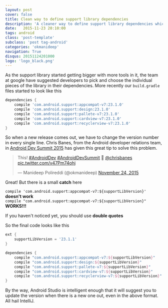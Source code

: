 ```yaml
---
layout: post
cover: false
title: Clean way to define support library dependencies
description: 'A cleaner way to define support library dependencies which makes updating their version number a whole lot easier'
date:   2015-11-23 20:10:00
tags: android
class: 'post-template'
subclass: 'post tag-android'
categories: 'okmanideep'
navigation: True
disqus: 20151124201000
logo: 'logo_black.png'
---
```


As the support library started getting bigger with more tools in it, the team at google have suggested developers to pick and choose the individual pieces of the library in their dependencies. More recently our `build.gradle` files started to look like this

```groovy
dependencies {
    compile 'com.android.support:appcompat-v7:23.1.0'
    compile 'com.android.support:design:23.1.0'
    compile 'com.android.support:pallete-v7:23.1.0'
    compile 'com.android.support:cardview-v7:23.1.0'
    compile 'com.android.support:recyclerview-v7:23.1.0'
}
```

So when a new release comes out, we have to change the version number in every single line. Chris Banes, from the Android developer relations team, in [Android Dev Summit 2015](https://www.youtube.com/watch?v=ihQ16K8gSuQ&t=17m58s) has given this great tip to solve this problem.

<blockquote class="twitter-tweet" lang="en"><p lang="en" dir="ltr">This! <a href="https://twitter.com/hashtag/AndroidDev?src=hash">#AndroidDev</a> <a href="https://twitter.com/hashtag/AndroidDevSummit?src=hash">#AndroidDevSummit</a>&#10;🙏 <a href="https://twitter.com/chrisbanes">@chrisbanes</a> <a href="https://t.co/v47Pm74ohj">pic.twitter.com/v47Pm74ohj</a></p>&mdash; Manideep Polireddi (@okmanideep) <a href="https://twitter.com/okmanideep/status/669195097947377664">November 24, 2015</a></blockquote>
<script async src="//platform.twitter.com/widgets.js" charset="utf-8"></script>

Great! But there is a small **catch** here  

`compile 'com.android.support:appcompat-v7:${supportLibVersion}'` **doesn't work**  
`compile "com.android.support:appcompat-v7:${supportLibVersion}"` **WORKS!!!**  

If you haven't noticed yet, you should use **double quotes**

So the final code looks like this

```groovy
ext {
    supportLibVersion = '23.1.1'
}

dependencies {
    compile "com.android.support:appcompat-v7:${supportLibVersion}"
    compile "com.android.support:design:${supportLibVersion}"
    compile "com.android.support:pallete-v7:${supportLibVersion}"
    compile "com.android.support:cardview-v7:${supportLibVersion}"
    compile "com.android.support:recyclerview-v7:${supportLibVersion}"
}
```

By the way, Android Studio is intelligent enough that it will suggest you to update the version when there is a new one out, even in the above format. All hail IntelliJ.
